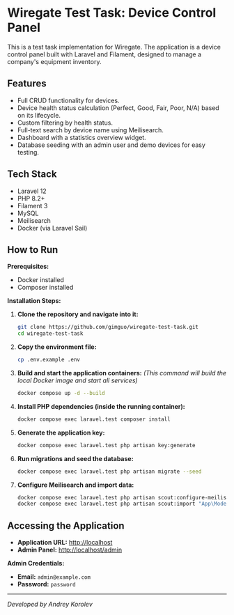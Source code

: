 # Wiregate Test Task: Device Control Panel

This is a test task implementation for Wiregate. The application is a device control panel built with Laravel and Filament, designed to manage a company's equipment inventory.

## Features

-   Full CRUD functionality for devices.
-   Device health status calculation (Perfect, Good, Fair, Poor, N/A) based on its lifecycle.
-   Custom filtering by health status.
-   Full-text search by device name using Meilisearch.
-   Dashboard with a statistics overview widget.
-   Database seeding with an admin user and demo devices for easy testing.

## Tech Stack

-   Laravel 12
-   PHP 8.2+
-   Filament 3
-   MySQL
-   Meilisearch
-   Docker (via Laravel Sail)

## How to Run

**Prerequisites:**
-   Docker installed
-   Composer installed

**Installation Steps:**

1.  **Clone the repository and navigate into it:**
    ```bash
    git clone https://github.com/gimguo/wiregate-test-task.git
    cd wiregate-test-task
    ```

2.  **Copy the environment file:**
    ```bash
    cp .env.example .env
    ```

3.  **Build and start the application containers:**
    *(This command will build the local Docker image and start all services)*
    ```bash
    docker compose up -d --build
    ```

4.  **Install PHP dependencies (inside the running container):**
    ```bash
    docker compose exec laravel.test composer install
    ```

5.  **Generate the application key:**
    ```bash
    docker compose exec laravel.test php artisan key:generate
    ```

6.  **Run migrations and seed the database:**
    ```bash
    docker compose exec laravel.test php artisan migrate --seed
    ```

7.  **Configure Meilisearch and import data:**
    ```bash
    docker compose exec laravel.test php artisan scout:configure-meilisearch
    docker compose exec laravel.test php artisan scout:import "App\Models\Device"
    ```

## Accessing the Application

-   **Application URL:** [http://localhost](http://localhost)
-   **Admin Panel:** [http://localhost/admin](http://localhost/admin)

**Admin Credentials:**
-   **Email:** `admin@example.com`
-   **Password:** `password`

---
*Developed by Andrey Korolev*
